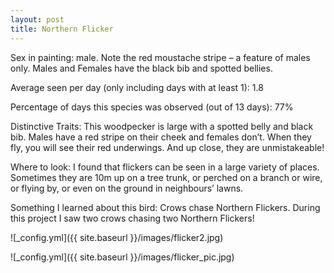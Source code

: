 ```yaml
---
layout: post
title: Northern Flicker
---
```


Sex in painting: male. Note the red moustache stripe – a feature of males only.  Males and Females have the black bib and spotted bellies. 

Average seen per day (only including days with at least 1): 1.8

Percentage of days this species was observed (out of 13 days):  77%

Distinctive Traits: This woodpecker is large with a spotted belly and black bib. Males have a red stripe on their cheek and females don’t. When they fly, you will see their red underwings. And up close, they are unmistakeable!

Where to look: I found that flickers can be seen in a large variety of places. Sometimes they are 10m up on a tree trunk, or perched on a branch or wire, or flying by, or even on the ground in neighbours’ lawns.  

Something I learned about this bird: Crows chase Northern Flickers. During this project I saw two crows chasing two Northern Flickers!

![_config.yml]({{ site.baseurl }}/images/flicker2.jpg)

![_config.yml]({{ site.baseurl }}/images/flicker_pic.jpg)
